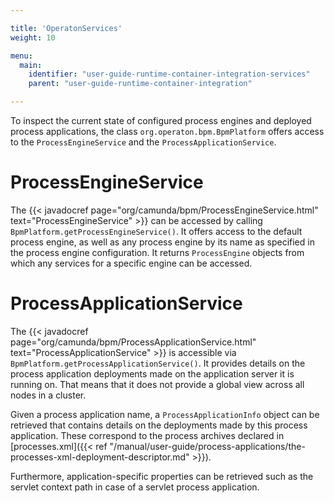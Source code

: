 ```yaml
---

title: 'OperatonServices'
weight: 10

menu:
  main:
    identifier: "user-guide-runtime-container-integration-services"
    parent: "user-guide-runtime-container-integration"

---
```


To inspect the current state of configured process engines and deployed process applications, the class `org.operaton.bpm.BpmPlatform` offers access to the `ProcessEngineService` and the `ProcessApplicationService`.


# ProcessEngineService

The {{< javadocref page="org/camunda/bpm/ProcessEngineService.html" text="ProcessEngineService" >}} can be accessed by calling `BpmPlatform.getProcessEngineService()`. It offers access to the default process engine, as well as any process engine by its name as specified in the process engine configuration. It returns `ProcessEngine` objects from which any services for a specific engine can be accessed.


# ProcessApplicationService

The {{< javadocref page="org/camunda/bpm/ProcessApplicationService.html" text="ProcessApplicationService" >}} is accessible via `BpmPlatform.getProcessApplicationService()`. It provides details on the process application deployments made on the application server it is running on. That means that it does not provide a global view across all nodes in a cluster.

Given a process application name, a `ProcessApplicationInfo` object can be retrieved that contains details on the deployments made by this process application. These correspond to the process archives declared in [processes.xml]({{< ref "/manual/user-guide/process-applications/the-processes-xml-deployment-descriptor.md" >}}).

Furthermore, application-specific properties can be retrieved such as the servlet context path in case of a servlet process application.